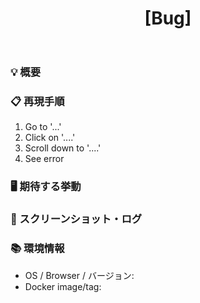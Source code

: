 ﻿---
name: Bug Report
about: バグ・不具合の報告はこちら
title: "[Bug] "
labels: bug
assignees: ''
---

### 💡 概要
<!-- 何が起こったか簡潔に説明してください -->

### 📋 再現手順
1. Go to '...'
2. Click on '....'
3. Scroll down to '....'
4. See error

### 🖥️ 期待する挙動
<!-- 本来どうなるべきか -->

### 📸 スクリーンショット・ログ
<!-- エラー画面やターミナル出力があれば貼ってください -->

### 📚 環境情報
- OS / Browser / バージョン:
- Docker image/tag:
